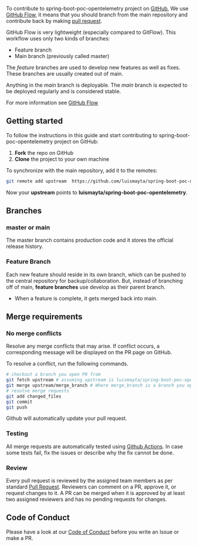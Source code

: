 <!-- Space: Projects -->
<!-- Parent: SpringBootPocOpenTelemetry -->
<!-- Title: Contributing GithubFlow SpringBootPocOpenTelemetry -->
<!-- Label: SpringBootPocOpenTelemetry -->
<!-- Label: Project -->
<!-- Label: Contributing -->
<!-- Label: GithubFlow -->
<!-- Include: ./../disclaimer.md -->
<!-- Include: ac:toc -->

To contribute to spring-boot-poc-opentelemetry project on [GitHub](https://github.com/luismayta/spring-boot-poc-opentelemetry), We use [GitHub Flow](https://githubflow.github.io/), it means that you should branch from the main repository and contribute back by making [pull request](https://github.com/luismayta/spring-boot-poc-opentelemetry/pulls).

GitHub Flow is very lightweight (especially compared to GitFlow). This workflow uses only two kinds of branches:

- Feature branch
- Main branch (previously called master)

The _feature_ branches are used to develop new features as well as fixes. These branches are usually created out of main.

Anything in the _main_ branch is deployable. The _main_ branch is expected to be deployed regularly and is considered stable.

For more information see [GitHub Flow](https://githubflow.github.io/)

## Getting started

To follow the instructions in this guide and start contributing to spring-boot-poc-opentelemetry project on GitHub:

1. **Fork** the repo on GitHub
2. **Clone** the project to your own machine

To synchronize with the main repository, add it to the remotes:

```bash
git remote add upstream  https://github.com/luismayta/spring-boot-poc-opentelemetry.git
```

Now your **upstream** points to **luismayta/spring-boot-poc-opentelemetry**.

## Branches

### master or main

The master branch contains production code and it stores the official release history.

### Feature Branch

Each new feature should reside in its own branch, which can be pushed to the central repository for backup/collaboration. But, instead of branching off of main, **feature branches** use develop as their parent branch.

- When a feature is complete, it gets merged back into main.

## Merge requirements

### No merge conflicts

Resolve any merge conflicts that may arise. If conflict occurs, a corresponding message will be displayed on the PR page on GitHub.

To resolve a conflict, run the following commands.

```bash
# checkout a branch you open PR from
git fetch upstream # assuming upstream is luismayta/spring-boot-poc-opentelemetry
git merge upstream/merge_branch # Where merge_branch is a branch you open merge request against.
# resolve merge requests
git add changed_files
git commit
git push
```

Github will automatically update your pull request.

### Testing

All merge requests are automatically tested using [Github Actions](https://github.com/luismayta/spring-boot-poc-opentelemetry/actions). In case some tests fail, fix the issues or describe why the fix cannot be done.

### Review

Every pull request is reviewed by the assigned team members as per standard [Pull Request](https://opensource.com/article/19/7/create-pull-request-github). Reviewers can comment on a PR, approve it, or request changes to it. A PR can be merged when it is approved by at least two assigned reviewers and has no pending requests for changes.

## Code of Conduct

Please have a look at our [Code of Conduct](../code_of_conduct.md) before you write an Issue or make a PR.
